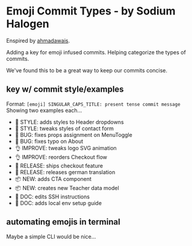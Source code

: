 # Emoji Commit Types - by Sodium Halogen

Enspired by [ahmadawais](https://github.com/ahmadawais/create-guten-block).

Adding a key for emoji infused commits. Helping categorize the types of commits.

We've found this to be a great way to keep our commits concise.

## key w/ commit style/examples

Format: `[emoji] SINGULAR_CAPS_TITLE: present tense commit message`
Showing two examples each...

* 💅 STYLE: adds styles to Header dropdowns
* 💅 STYLE: tweaks styles of contact form
* 🐛 BUG: fixes props assignment on MenuToggle
* 🐛 BUG: fixes typo on About
* 👌 IMPROVE: tweaks logo SVG animation
* 👌 IMPROVE: reorders Checkout flow
* 🚀 RELEASE: ships checkout feature
* 🚀 RELEASE: releases german translation
* 📦 NEW: adds CTA component
* 📦 NEW: creates new Teacher data model
* 📖 DOC: edits SSH instructions
* 📖 DOC: adds local env setup guide

## automating emojis in terminal

Maybe a simple CLI would be nice...
